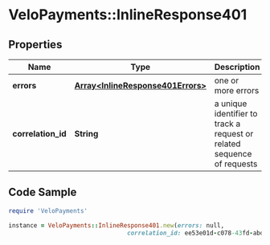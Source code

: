 # VeloPayments::InlineResponse401

## Properties

Name | Type | Description | Notes
------------ | ------------- | ------------- | -------------
**errors** | [**Array&lt;InlineResponse401Errors&gt;**](InlineResponse401Errors.md) | one or more errors | [optional] 
**correlation_id** | **String** | a unique identifier to track a request or related sequence of requests | [optional] 

## Code Sample

```ruby
require 'VeloPayments'

instance = VeloPayments::InlineResponse401.new(errors: null,
                                 correlation_id: ee53e01d-c078-43fd-abd4-47e92f4a06cf)
```


